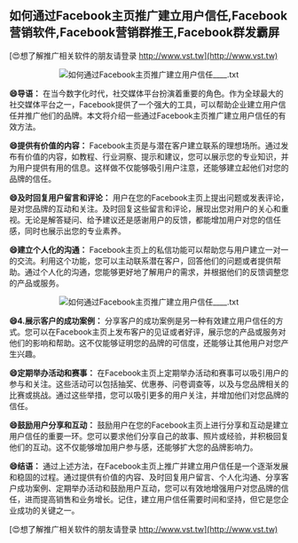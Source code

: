 ## **如何通过Facebook主页推广建立用户信任,Facebook营销软件,Facebook营销群推王,Facebook群发霸屏**

[😍想了解推广相关软件的朋友请登录 http://www.vst.tw](http://www.vst.tw)

 <center><img src="https://vst.tw/MP4/tuiguang/png/0.png" alt="如何通过Facebook主页推广建立用户信任____.txt"></center>

**😄导语：**
在当今数字化时代，社交媒体平台扮演着重要的角色。作为全球最大的社交媒体平台之一，Facebook提供了一个强大的工具，可以帮助企业建立用户信任并推广他们的品牌。本文将介绍一些通过Facebook主页推广建立用户信任的有效方法。

**😄提供有价值的内容：**
Facebook主页是与潜在客户建立联系的理想场所。通过发布有价值的内容，如教程、行业洞察、提示和建议，您可以展示您的专业知识，并为用户提供有用的信息。这样做不仅能够吸引用户注意，还能够建立起他们对您的品牌的信任。

**😄及时回复用户留言和评论：**
用户在您的Facebook主页上提出问题或发表评论，是对您品牌的互动和关注。及时回复这些留言和评论，展现出您对用户的关心和重视。无论是解答疑问、给予建议还是感谢用户的反馈，都能增加用户对您的信任感，同时也展示出您的专业素养。

**😄建立个人化的沟通：**
Facebook主页上的私信功能可以帮助您与用户建立一对一的交流。利用这个功能，您可以主动联系潜在客户，回答他们的问题或者提供帮助。通过个人化的沟通，您能够更好地了解用户的需求，并根据他们的反馈调整您的产品或服务。

 <center><img src="https://vst.tw/MP4/tuiguang/png/2.png" alt="如何通过Facebook主页推广建立用户信任____.txt"></center>

**😄4.展示客户的成功案例：**
分享客户的成功案例是另一种有效建立用户信任的方式。您可以在Facebook主页上发布客户的见证或者好评，展示您的产品或服务对他们的影响和帮助。这不仅能够证明您的品牌的可信度，还能够让其他用户对您产生兴趣。

**😄定期举办活动和赛事：**
在Facebook主页上定期举办活动和赛事可以吸引用户的参与和关注。这些活动可以包括抽奖、优惠券、问卷调查等，以及与您品牌相关的比赛或挑战。通过这些举措，您可以吸引更多的用户关注，并增加他们对您品牌的信任。

**😄鼓励用户分享和互动：**
鼓励用户在您的Facebook主页上进行分享和互动是建立用户信任的重要一环。您可以要求他们分享自己的故事、照片或经验，并积极回复他们的互动。这不仅能够增加用户参与感，还能够扩大您的品牌影响力。

**😄结语：**
通过上述方法，在Facebook主页上推广并建立用户信任是一个逐渐发展和稳固的过程。通过提供有价值的内容、及时回复用户留言、个人化沟通、分享客户成功案例、定期举办活动和鼓励用户互动，您可以有效地增强用户对您品牌的信任，进而提高销售和业务增长。记住，建立用户信任需要时间和坚持，但它是您企业成功的关键之一。

[😍想了解推广相关软件的朋友请登录 http://www.vst.tw](http://www.vst.tw)



